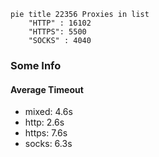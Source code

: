 
```mermaid
pie title 22356 Proxies in list
    "HTTP" : 16102
    "HTTPS": 5500
    "SOCKS" : 4040
```

### Some Info
#### Average Timeout

- mixed: 4.6s
- http: 2.6s
- https: 7.6s
- socks: 6.3s